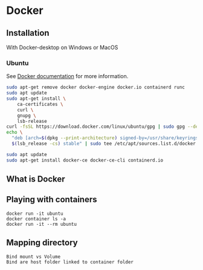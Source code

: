 # Docker

## Installation

With Docker-desktop on Windows or MacOS

### Ubuntu

See [Docker documentation](https://docs.docker.com/engine/install/ubuntu/) for more information.

```bash
sudo apt-get remove docker docker-engine docker.io containerd runc
sudo apt update
sudo apt-get install \
    ca-certificates \
    curl \
    gnupg \
    lsb-release
curl -fsSL https://download.docker.com/linux/ubuntu/gpg | sudo gpg --dearmor -o /usr/share/keyrings/docker-archive-keyring.gpg
echo \
  "deb [arch=$(dpkg --print-architecture) signed-by=/usr/share/keyrings/docker-archive-keyring.gpg] https://download.docker.com/linux/ubuntu \
  $(lsb_release -cs) stable" | sudo tee /etc/apt/sources.list.d/docker.list > /dev/null

sudo apt update
sudo apt-get install docker-ce docker-ce-cli containerd.io
```

## What is Docker

## Playing with containers

    docker run -it ubuntu
    docker container ls -a
    docker run -it --rm ubuntu
   
## Mapping directory
    Bind mount vs Volume
    Bind are host folder linked to container folder


